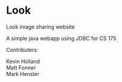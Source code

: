 # Look
Look image sharing website

A simple java webapp using JDBC for CS 175

Contributers:

Kevin Holland   
Matt Fonner  
Mark Hensler   
